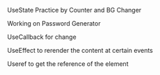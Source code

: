 UseState Practice by Counter and BG Changer

Working on Password Generator

UseCallback for change

UseEffect to rerender the content at certain events

Useref to get the reference of the element